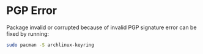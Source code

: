 # PGP Error
Package invalid or corrupted because of invalid PGP signature error can be fixed by running:
```bash
sudo pacman -S archlinux-keyring
```